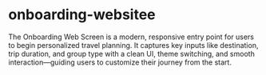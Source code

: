 # onboarding-websitee
The Onboarding Web Screen is a modern, responsive entry point for users to begin personalized travel planning. It captures key inputs like destination, trip duration, and group type with a clean UI, theme switching, and smooth interaction—guiding users to customize their journey from the start.
